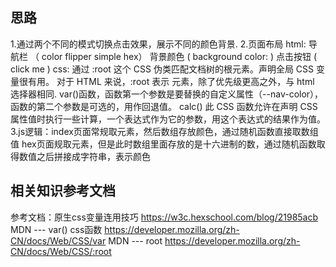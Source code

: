 
## 思路
1.通过两个不同的模式切换点击效果，展示不同的颜色背景.
2.页面布局  html:  导航栏  （ color flipper    simple  hex）
                  背景颜色 ( background color:   )
                  点击按钮 ( click me )
            css:  通过  :root 这个 CSS 伪类匹配文档树的根元素。声明全局 CSS 变量很有用。
                  对于 HTML 来说，:root 表示 <html> 元素，除了优先级更高之外，与 html 选择器相同.
                  var()函数，函数第一个参数是要替换的自定义属性（--nav-color），函数的第二个参数是可选的，用作回退值。
                  calc() 此 CSS 函数允许在声明 CSS 属性值时执行一些计算，一个表达式作为它的参数，用这个表达式的结果作为值。
3.js逻辑：index页面常规取元素，然后数组存放颜色，通过随机函数直接取数组值
          hex页面规取元素，但是此时数组里面存放的是十六进制的数，通过随机函数取得数值之后拼接成字符串，表示颜色


## 相关知识参考文档
参考文档：原生css变量连用技巧 https://w3c.hexschool.com/blog/21985acb
          MDN --- var() css函数  https://developer.mozilla.org/zh-CN/docs/Web/CSS/var
          MDN --- root  https://developer.mozilla.org/zh-CN/docs/Web/CSS/:root
